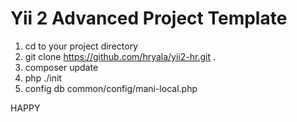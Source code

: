 Yii 2 Advanced Project Template
===============================
1. cd to your project directory
2. git clone https://github.com/hryala/yii2-hr.git .
3. composer update
4. php ./init
5. config db common/config/mani-local.php

HAPPY
